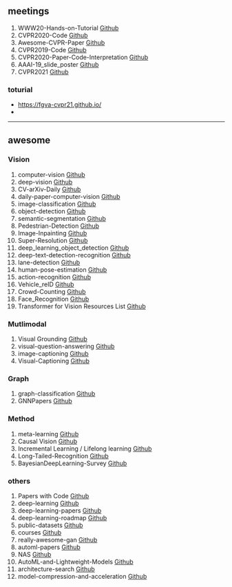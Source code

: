## meetings
1. WWW20-Hands-on-Tutorial [Github](https://github.com/dglai/WWW20-Hands-on-Tutorial)
2. CVPR2020-Code [Github](https://github.com/amusi/CVPR2020-Code)
3. Awesome-CVPR-Paper [Github](https://github.com/Sophia-11/Awesome-CVPR-Paper)
4. CVPR2019-Code [Github](https://github.com/amusi/CVPR2019-Code)
5. CVPR2020-Paper-Code-Interpretation [Github](https://github.com/extreme-assistant/CVPR2020-Paper-Code-Interpretation)
6. AAAI-19_slide_poster [Github](https://github.com/zhiyuanhubj/AAAI-19_slide_poster)
7. CVPR2021 [Github](https://github.com/extreme-assistant/CVPR2021-Paper-Code-Interpretation/blob/master/CVPR2021.md)


### toturial
- https://fgva-cvpr21.github.io/
- 

---

## awesome

### Vision
1. computer-vision [Github](https://github.com/jbhuang0604/awesome-computer-vision)
2. deep-vision [Github](https://github.com/kjw0612/awesome-deep-vision)
3. CV-arXiv-Daily [Github](https://github.com/zhengzhugithub/CV-arXiv-Daily)
4. daily-paper-computer-vision [Github](https://github.com/amusi/daily-paper-computer-vision)
5. image-classification [Github](https://github.com/weiaicunzai/awesome-image-classification)
6. object-detection [Github](https://github.com/amusi/awesome-object-detection)
7. semantic-segmentation [Github](https://github.com/mrgloom/awesome-semantic-segmentation)
8. Pedestrian-Detection [Github](https://github.com/xingkongliang/Pedestrian-Detection)
9. Image-Inpainting [Github](https://github.com/1900zyh/Awesome-Image-Inpainting)
10. Super-Resolution [Github](https://github.com/ChaofWang/Awesome-Super-Resolution)
11. deep_learning_object_detection [Github](https://github.com/hoya012/deep_learning_object_detection)
12. deep-text-detection-recognition [Github](https://github.com/hwalsuklee/awesome-deep-text-detection-recognition)
13. lane-detection [Github](https://github.com/amusi/awesome-lane-detection)
14. human-pose-estimation [Github](https://github.com/cbsudux/awesome-human-pose-estimation)
15. action-recognition [Github](https://github.com/jinwchoi/awesome-action-recognition)
16. Vehicle_reID [Github](https://github.com/layumi/Vehicle_reID-Collection)
17. Crowd-Counting [Github](https://github.com/gjy3035/Awesome-Crowd-Counting)
18. Face_Recognition [Github](https://github.com/ChanChiChoi/awesome-Face_Recognition)
19. Transformer for Vision Resources List [Github](https://github.com/lijiaman/awesome-transformer-for-vision)


### Mutlimodal
1. Visual Grounding [Github](https://github.com/TheShadow29/awesome-grounding)
2. visual-question-answering [Github](https://github.com/jokieleung/awesome-visual-question-answering)
3. image-captioning [Github](https://github.com/zhjohnchan/awesome-image-captioning)
4. Visual-Captioning [Github](https://github.com/forence/Awesome-Visual-Captioning)


### Graph
1. graph-classification [Github](https://github.com/benedekrozemberczki/awesome-graph-classification)
2. GNNPapers [Github](https://github.com/thunlp/GNNPapers)


### Method
1. meta-learning [Github](https://github.com/dragen1860/awesome-meta-learning)
2. Causal Vision [Github](https://github.com/wangzheng17/awesome-causal-vision)
3. Incremental Learning / Lifelong learning [Github](https://github.com/xialeiliu/Awesome-Incremental-Learning)
4. Long-Tailed-Recognition [Github](https://github.com/zwzhang121/Awesome-of-Long-Tailed-Recognition)
5. BayesianDeepLearning-Survey [Github](https://github.com/js05212/BayesianDeepLearning-Survey)


### others
1. Papers with Code [Github](https://github.com/zziz/pwc)
2. deep-learning [Github](https://github.com/ChristosChristofidis/awesome-deep-learning)
3. deep-learning-papers [Github](https://github.com/terryum/awesome-deep-learning-papers)
4. deep-learning-roadmap [Github](https://github.com/machinelearningmindset/deep-learning-roadmap)
5. public-datasets [Github](https://github.com/awesomedata/awesome-public-datasets)
6. courses [Github](https://github.com/prakhar1989/awesome-courses)
7. really-awesome-gan [Github](https://github.com/nightrome/really-awesome-gan)
8. automl-papers [Github](https://github.com/hibayesian/awesome-automl-papers)
9. NAS [Github](https://github.com/D-X-Y/Awesome-NAS)
10. AutoML-and-Lightweight-Models [Github](https://github.com/guan-yuan/awesome-AutoML-and-Lightweight-Models)
11. architecture-search [Github](https://github.com/markdtw/awesome-architecture-search)
12. model-compression-and-acceleration [Github](https://github.com/memoiry/Awesome-model-compression-and-acceleration)